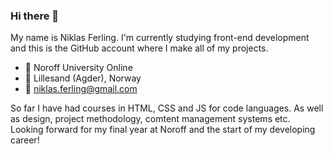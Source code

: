 ### Hi there 👋

My name is Niklas Ferling. I'm currently studying front-end development and this is the GitHub account where I make all of my projects.

- 🏫 Noroff University Online
- 📍  Lillesand (Agder), Norway
- 📧 niklas.ferling@gmail.com

So far I have had courses in HTML, CSS and JS for code languages. As well as design, project methodology, comtent management systems etc. Looking forward for my final year at Noroff and the start of my developing career!
